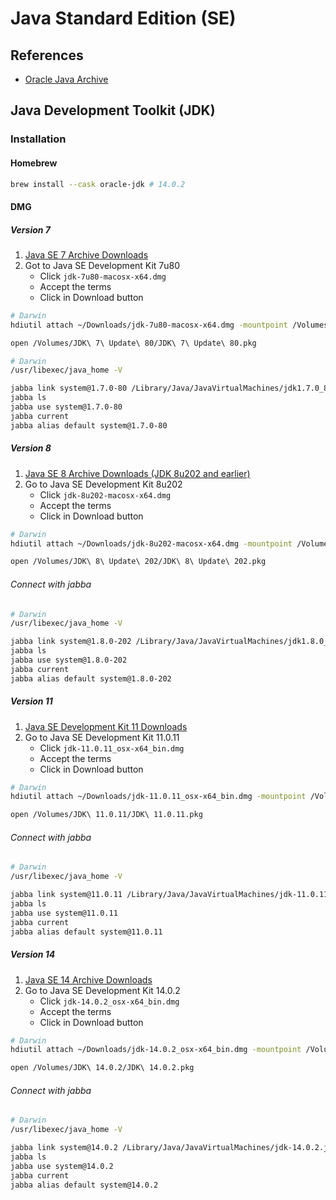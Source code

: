 # Java Standard Edition (SE)

## References

- [Oracle Java Archive](https://www.oracle.com/java/technologies/oracle-java-archive-downloads.html)

## Java Development Toolkit (JDK)

### Installation

#### Homebrew

```sh
brew install --cask oracle-jdk # 14.0.2
```

#### DMG

##### Version 7

1. [Java SE 7 Archive Downloads](https://www.oracle.com/java/technologies/javase/javase7-archive-downloads.html)
2. Got to Java SE Development Kit 7u80
   - Click `jdk-7u80-macosx-x64.dmg`
   - Accept the terms
   - Click in Download button

```sh
# Darwin
hdiutil attach ~/Downloads/jdk-7u80-macosx-x64.dmg -mountpoint /Volumes/JDK\ 7\ Update\ 80

open /Volumes/JDK\ 7\ Update\ 80/JDK\ 7\ Update\ 80.pkg
```

```sh
# Darwin
/usr/libexec/java_home -V

jabba link system@1.7.0-80 /Library/Java/JavaVirtualMachines/jdk1.7.0_80.jdk
jabba ls
jabba use system@1.7.0-80
jabba current
jabba alias default system@1.7.0-80
```

##### Version 8

1. [Java SE 8 Archive Downloads (JDK 8u202 and earlier)](https://www.oracle.com/java/technologies/javase/javase8-archive-downloads.html)
2. Go to Java SE Development Kit 8u202
   - Click `jdk-8u202-macosx-x64.dmg`
   - Accept the terms
   - Click in Download button

```sh
# Darwin
hdiutil attach ~/Downloads/jdk-8u202-macosx-x64.dmg -mountpoint /Volumes/JDK\ 8\ Update\ 202

open /Volumes/JDK\ 8\ Update\ 202/JDK\ 8\ Update\ 202.pkg
```

###### Connect with jabba

```sh
# Darwin
/usr/libexec/java_home -V

jabba link system@1.8.0-202 /Library/Java/JavaVirtualMachines/jdk1.8.0_202.jdk
jabba ls
jabba use system@1.8.0-202
jabba current
jabba alias default system@1.8.0-202
```

##### Version 11

1. [Java SE Development Kit 11 Downloads](https://www.oracle.com/java/technologies/javase-jdk11-downloads.html)
2. Go to Java SE Development Kit 11.0.11
   - Click `jdk-11.0.11_osx-x64_bin.dmg`
   - Accept the terms
   - Click in Download button


```sh
# Darwin
hdiutil attach ~/Downloads/jdk-11.0.11_osx-x64_bin.dmg -mountpoint /Volumes/JDK\ 11.0.11

open /Volumes/JDK\ 11.0.11/JDK\ 11.0.11.pkg
```

###### Connect with jabba

```sh
# Darwin
/usr/libexec/java_home -V

jabba link system@11.0.11 /Library/Java/JavaVirtualMachines/jdk-11.0.11.jdk
jabba ls
jabba use system@11.0.11
jabba current
jabba alias default system@11.0.11
```

##### Version 14

1. [Java SE 14 Archive Downloads](https://www.oracle.com/java/technologies/javase/jdk14-archive-downloads.html)
2. Go to Java SE Development Kit 14.0.2
   - Click `jdk-14.0.2_osx-x64_bin.dmg`
   - Accept the terms
   - Click in Download button


```sh
# Darwin
hdiutil attach ~/Downloads/jdk-14.0.2_osx-x64_bin.dmg -mountpoint /Volumes/JDK\ 14.0.2

open /Volumes/JDK\ 14.0.2/JDK\ 14.0.2.pkg
```

###### Connect with jabba

```sh
# Darwin
/usr/libexec/java_home -V

jabba link system@14.0.2 /Library/Java/JavaVirtualMachines/jdk-14.0.2.jdk
jabba ls
jabba use system@14.0.2
jabba current
jabba alias default system@14.0.2
```
